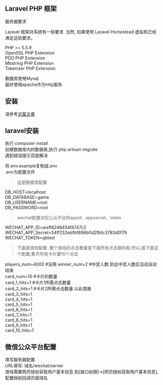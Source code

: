 ## Laravel PHP 框架

服务器要求

Laravel 框架对系统有一些要求. 当然, 如果使用 Laravel Homestead 虚拟机已经满足这些要求。

PHP >= 5.5.9  
OpenSSL PHP Extension  
PDO PHP Extension  
Mbstring PHP Extension  
Tokenizer PHP Extension

数据库使用Mysql  
最好使用apache作为http服务  

## 安装
请参考[这篇文章](http://www.cnblogs.com/yanqing/p/5183556.html)  

## laravel安装
执行 composer install  
创建数据库内的数据表,执行 php artisan migrate  
遇到错误提示百度解决  

将.env.example复制成.env  
.env为配置文件  

>这是数据库配置  

DB_HOST=localhost  
DB_DATABASE=game  
DB_USERNAME=root  
DB_PASSWORD=root  

>wechat配置对应公众平台的appid、appsecret、token  

WECHAT_APP_ID=wxff4248454f4747c2  
WECHAT_APP_Secret=54ff252ebfbf896b0d2fb1c3783d0f79  
WECHAT_TOKEN=qbtest

>下面是游戏配置 .整个游戏的点击数量是下面所有点击数的和.所以,按下面这个配置,集齐所有卡片要10个点击 

players_num=4000 #没用
winner_num=2 #中奖人数.到达中奖人数后活动自动结束  
card_num=10 #卡片的数量  
card_1_hits=1 #卡片1所需点击数量  
card_2_hits=1 #卡片2所需点击数量.以此类推  
card_3_hits=1  
card_4_hits=1  
card_5_hits=1  
card_6_hits=1  
card_7_hits=1  
card_8_hits=1  
card_9_hits=1  
card_10_hits=1  

## 微信公众平台配置  
填写服务器配置  
URL填写: 域名/wechat/server  
游戏需要网页授权获取用户基本信息.到[接口权限]->[网页授权获取用户基本信息],配置授权回调页面域名
